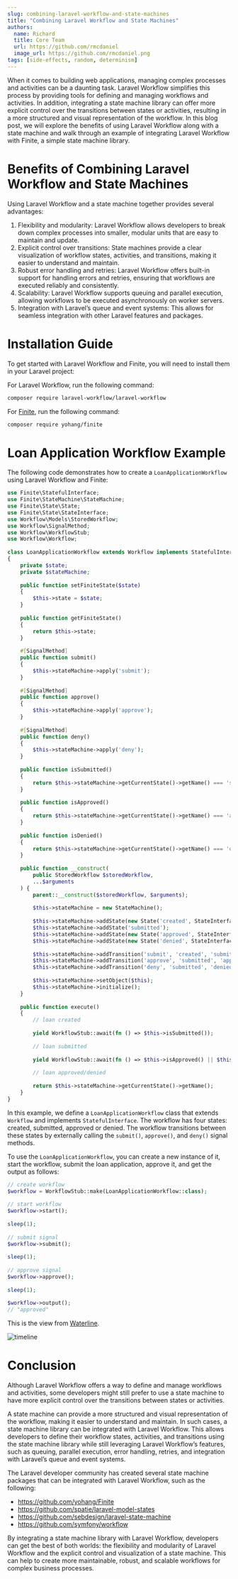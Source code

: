 ```yaml
---
slug: combining-laravel-workflow-and-state-machines
title: "Combining Laravel Workflow and State Machines"
authors:
  name: Richard
  title: Core Team
  url: https://github.com/rmcdaniel
  image_url: https://github.com/rmcdaniel.png
tags: [side-effects, random, determinism]
---
```


When it comes to building web applications, managing complex processes and activities can be a daunting task. Laravel Workflow simplifies this process by providing tools for defining and managing workflows and activities. In addition, integrating a state machine library can offer more explicit control over the transitions between states or activities, resulting in a more structured and visual representation of the workflow. In this blog post, we will explore the benefits of using Laravel Workflow along with a state machine and walk through an example of integrating Laravel Workflow with Finite, a simple state machine library.

Benefits of Combining Laravel Workflow and State Machines
=========================================================

Using Laravel Workflow and a state machine together provides several advantages:

1.  Flexibility and modularity: Laravel Workflow allows developers to break down complex processes into smaller, modular units that are easy to maintain and update.
2.  Explicit control over transitions: State machines provide a clear visualization of workflow states, activities, and transitions, making it easier to understand and maintain.
3.  Robust error handling and retries: Laravel Workflow offers built-in support for handling errors and retries, ensuring that workflows are executed reliably and consistently.
4.  Scalability: Laravel Workflow supports queuing and parallel execution, allowing workflows to be executed asynchronously on worker servers.
5.  Integration with Laravel’s queue and event systems: This allows for seamless integration with other Laravel features and packages.

Installation Guide
==================

To get started with Laravel Workflow and Finite, you will need to install them in your Laravel project:

For Laravel Workflow, run the following command:

```bash
composer require laravel-workflow/laravel-workflow
```

For [Finite](https://github.com/yohang/Finite), run the following command:

```bash
composer require yohang/finite
```

Loan Application Workflow Example
=================================

The following code demonstrates how to create a `LoanApplicationWorkflow` using Laravel Workflow and Finite:

```php
use Finite\StatefulInterface;  
use Finite\StateMachine\StateMachine;  
use Finite\State\State;  
use Finite\State\StateInterface;  
use Workflow\Models\StoredWorkflow;  
use Workflow\SignalMethod;  
use Workflow\WorkflowStub;  
use Workflow\Workflow;  
  
class LoanApplicationWorkflow extends Workflow implements StatefulInterface  
{  
    private $state;  
    private $stateMachine;  
  
    public function setFiniteState($state)  
    {  
        $this->state = $state;  
    }  
  
    public function getFiniteState()  
    {  
        return $this->state;  
    }  
  
    #[SignalMethod]  
    public function submit()  
    {  
        $this->stateMachine->apply('submit');  
    }  
  
    #[SignalMethod]  
    public function approve()  
    {  
        $this->stateMachine->apply('approve');  
    }  
  
    #[SignalMethod]  
    public function deny()  
    {  
        $this->stateMachine->apply('deny');  
    }  
  
    public function isSubmitted()  
    {  
        return $this->stateMachine->getCurrentState()->getName() === 'submitted';  
    }  
  
    public function isApproved()  
    {  
        return $this->stateMachine->getCurrentState()->getName() === 'approved';  
    }  
  
    public function isDenied()  
    {  
        return $this->stateMachine->getCurrentState()->getName() === 'denied';  
    }  
  
    public function __construct(  
        public StoredWorkflow $storedWorkflow,  
        ...$arguments  
    ) {  
        parent::__construct($storedWorkflow, $arguments);  
  
        $this->stateMachine = new StateMachine();  
  
        $this->stateMachine->addState(new State('created', StateInterface::TYPE\_INITIAL));  
        $this->stateMachine->addState('submitted');  
        $this->stateMachine->addState(new State('approved', StateInterface::TYPE\_FINAL));  
        $this->stateMachine->addState(new State('denied', StateInterface::TYPE\_FINAL));  
  
        $this->stateMachine->addTransition('submit', 'created', 'submitted');  
        $this->stateMachine->addTransition('approve', 'submitted', 'approved');  
        $this->stateMachine->addTransition('deny', 'submitted', 'denied');  
  
        $this->stateMachine->setObject($this);  
        $this->stateMachine->initialize();  
    }  
  
    public function execute()  
    {  
        // loan created  
  
        yield WorkflowStub::await(fn () => $this->isSubmitted());  
  
        // loan submitted  
  
        yield WorkflowStub::await(fn () => $this->isApproved() || $this->isDenied());  
  
        // loan approved/denied  
  
        return $this->stateMachine->getCurrentState()->getName();  
    }  
}
```

In this example, we define a `LoanApplicationWorkflow` class that extends `Workflow` and implements `StatefulInterface`. The workflow has four states: created, submitted, approved or denied. The workflow transitions between these states by externally calling the `submit()`, `approve()`, and `deny()` signal methods.

To use the `LoanApplicationWorkflow`, you can create a new instance of it, start the workflow, submit the loan application, approve it, and get the output as follows:

```php
// create workflow  
$workflow = WorkflowStub::make(LoanApplicationWorkflow::class);  
  
// start workflow  
$workflow->start();  
  
sleep(1);  
  
// submit signal  
$workflow->submit();  
  
sleep(1);  
  
// approve signal  
$workflow->approve();  
  
sleep(1);  
  
$workflow->output();  
// "approved"
```

This is the view from [Waterline](https://github.com/laravel-workflow/waterline).

![timeline](https://miro.medium.com/max/1400/1*m6cOftX9kjBjr6CJGpyQPA.webp)

Conclusion
==========

Although Laravel Workflow offers a way to define and manage workflows and activities, some developers might still prefer to use a state machine to have more explicit control over the transitions between states or activities.

A state machine can provide a more structured and visual representation of the workflow, making it easier to understand and maintain. In such cases, a state machine library can be integrated with Laravel Workflow. This allows developers to define their workflow states, activities, and transitions using the state machine library while still leveraging Laravel Workflow’s features, such as queuing, parallel execution, error handling, retries, and integration with Laravel’s queue and event systems.

The Laravel developer community has created several state machine packages that can be integrated with Laravel Workflow, such as the following:

- https://github.com/yohang/Finite
- https://github.com/spatie/laravel-model-states
- https://github.com/sebdesign/laravel-state-machine
- https://github.com/symfony/workflow

By integrating a state machine library with Laravel Workflow, developers can get the best of both worlds: the flexibility and modularity of Laravel Workflow and the explicit control and visualization of a state machine. This can help to create more maintainable, robust, and scalable workflows for complex business processes.
